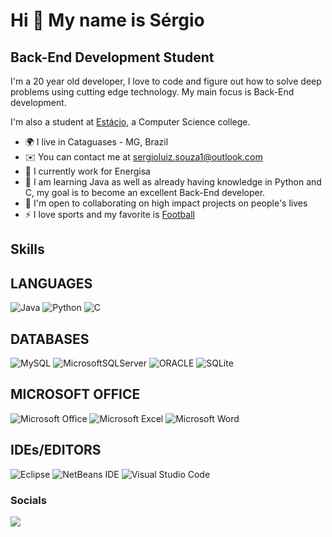 Hi 👋 My name is Sérgio
==========================

Back-End Development Student
-----------------------------

I'm a 20 year old developer, I love to code and figure out how to solve deep problems using cutting edge technology. My main focus is Back-End development.

I'm also a student at [Estácio](https://www.google.com/search?q=universidade+est%C3%A1cio+de+s%C3%A1&oq=Univeridade+es&gs_lcrp=EgZjaHJvbWUqCQgCEAAYChiABDIGCAAQRRg5MgkIARAAGAoYgAQyCQgCEAAYChiABDIJCAMQABgKGIAEMg8IBBAAGAoYgwEYsQMYgAQyCQgFEAAYChiABDIJCAYQABgKGIAEMgkIBxAAGAoYgAQyCQgIEAAYChiABNIBCDcxNTlqMGoxqAIAsAIA&sourceid=chrome&ie=UTF-8), a Computer Science college.

* 🌍 I live in Cataguases - MG, Brazil
* ✉️ You can contact me at [sergioluiz.souza1@outlook.com](sergioluiz.souza1@outlook.com)
* 🚀 I currently work for Energisa
* 🧠 I am learning Java as well as already having knowledge in Python and C, my goal is to become an excellent Back-End developer.
* 🤝 I'm open to collaborating on high impact projects on people's lives
* ⚡ I love sports and my favorite is [Football](https://www.google.com/search?q=manchester+city&sca_esv=b30eaf4a2d3ca62b&sxsrf=ADLYWIJNrCs-2KY7EpPFi-0RNOj4BuzWzQ%3A1716939574160&ei=NmtWZpWqCd_W1sQP-ryGiAs&gs_ssp=eJzj4tTP1TcwNDM2qTBg9OLPTcxLzkgtLkktUkjOLKkEAHGTCOI&oq=Ma&gs_lp=Egxnd3Mtd2l6LXNlcnAiAk1hKgIIATIKECMYgAQYJxiKBTIKEC4YgAQYJxiKBTIEECMYJzIKECMYgAQYJxiKBTIQEAAYgAQYsQMYQxiDARiKBTIREC4YgAQYsQMY0QMYgwEYxwEyDRAuGIAEGLEDGEMYigUyDhAuGIAEGLEDGIMBGIoFMg4QLhiABBixAxiDARiKBTIFEAAYgARI4BlQuQ1Yww9wAXgBkAEAmAGOAaABjQKqAQMwLjK4AQHIAQD4AQGYAgOgAq8CqAIUwgIHECMYJxjqAsICBxAuGCcY6gLCAhYQABgDGLQCGOUCGOoCGIwDGI8B2AEBwgILEAAYgAQYsQMYgwHCAggQABiABBixA5gDF7oGBggBEAEYC5IHAzEuMqAHsCM&sclient=gws-wiz-serp)

## Skills

## LANGUAGES

![Java](https://img.shields.io/badge/java-%23ED8B00.svg?style=for-the-badge&logo=openjdk&logoColor=white) ![Python](https://img.shields.io/badge/python-3670A0?style=for-the-badge&logo=python&logoColor=ffdd54) ![C](https://img.shields.io/badge/c-%2300599C.svg?style=for-the-badge&logo=c&logoColor=white)

## DATABASES

![MySQL](https://img.shields.io/badge/mysql-4479A1.svg?style=for-the-badge&logo=mysql&logoColor=white) ![MicrosoftSQLServer](https://img.shields.io/badge/Microsoft%20SQL%20Server-CC2927?style=for-the-badge&logo=microsoft%20sql%20server&logoColor=white) ![ORACLE](https://img.shields.io/badge/Oracle-F80000?style=for-the-badge&logo=Oracle&logoColor=white) ![SQLite](https://img.shields.io/badge/sqlite-%2307405e.svg?style=for-the-badge&logo=sqlite&logoColor=white)

## MICROSOFT OFFICE

![Microsoft Office](https://img.shields.io/badge/Microsoft_Office-D83B01?style=for-the-badge&logo=microsoft-office&logoColor=white) ![Microsoft Excel](https://img.shields.io/badge/Microsoft_Excel-217346?style=for-the-badge&logo=microsoft-excel&logoColor=white) ![Microsoft Word](https://img.shields.io/badge/Microsoft_Word-2B579A?style=for-the-badge&logo=microsoft-word&logoColor=white)

## IDEs/EDITORS

![Eclipse](https://img.shields.io/badge/Eclipse-FE7A16.svg?style=for-the-badge&logo=Eclipse&logoColor=white) ![NetBeans IDE](https://img.shields.io/badge/NetBeansIDE-1B6AC6.svg?style=for-the-badge&logo=apache-netbeans-ide&logoColor=white) ![Visual Studio Code](https://img.shields.io/badge/Visual%20Studio%20Code-0078d7.svg?style=for-the-badge&logo=visual-studio-code&logoColor=white)

### Socials

<a href="https://www.linkedin.com/in/s%C3%A9rgio-luiz-de-souza-filho?lipi=urn%3Ali%3Apage%3Ad_flagship3_profile_view_base_contact_details%3BKMBYsGspS5S4MH38bGDd8A%3D%3D" align="left"> <img src="https://img.shields.io/badge/LinkedIn-0077B5?style=for-the-badge&logo=linkedin&logoColor=white" /></a>  



